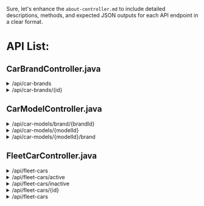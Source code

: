 Sure, let's enhance the `about-controller.md` to include detailed descriptions, methods, and expected JSON outputs for each API endpoint in a clear format.

# API List:

## CarBrandController.java

<details>
  <summary>/api/car-brands</summary>
  **Description:** Get all the car brands.

  **Method:** GET

  **Controller Method:** `CarBrandController.getAllCarBrands()`

  **Expected JSON Output:**
  ```json
  [
    {
      "brandId": 1,
      "brandName": "Toyota"
    },
    {
      "brandId": 2,
      "brandName": "Ford"
    },
    {
      "brandId": 3,
      "brandName": "Hyundai"
    }
  ]
  ```
</details>

<details>
  <summary>/api/car-brands/{id}</summary>
  **Description:** Get a car brand by its ID.

  **Method:** GET

  **Controller Method:** `CarBrandController.getCarBrandById(Long id)`

  **Expected JSON Output:**
  ```json
  {
    "brandId": 1,
    "brandName": "Toyota"
  }
  ```
</details>

## CarModelController.java

<details>
  <summary>/api/car-models/brand/{brandId}</summary>
  **Description:** Get all car models based on the car brand's brand_id.

  **Method:** GET

  **Controller Method:** `CarModelController.getCarModelsByBrandId(Long brandId)`

  **Expected JSON Output:**
  ```json
  [
    {
      "modelId": 1,
      "modelName": "Corolla",
      "carBrand": {
        "brandId": 1,
        "brandName": "Toyota"
      }
    },
    {
      "modelId": 2,
      "modelName": "Camry",
      "carBrand": {
        "brandId": 1,
        "brandName": "Toyota"
      }
    }
  ]
  ```
</details>

<details>
  <summary>/api/car-models/{modelId}</summary>
  **Description:** Get car brand and car model based on model_id.

  **Method:** GET

  **Controller Method:** `CarModelController.getCarModelById(Long modelId)`

  **Expected JSON Output:**
  ```json
  {
    "modelId": 1,
    "modelName": "Corolla",
    "carBrand": {
      "brandId": 1,
      "brandName": "Toyota"
    }
  }
  ```
</details>

<details>
  <summary>/api/car-models/{modelId}/brand</summary>
  **Description:** Get the car brand from the car model's model_id.

  **Method:** GET

  **Controller Method:** `CarModelController.getCarBrandByModelId(Long modelId)`

  **Expected JSON Output:**
  ```json
  {
    "brandId": 1,
    "brandName": "Toyota"
  }
  ```
</details>

## FleetCarController.java

<details>
  <summary>/api/fleet-cars</summary>
  **Description:** Get all fleet cars ordered by expiry date.

  **Method:** GET

  **Controller Method:** `FleetCarController.getAllFleetCars()`

  **Expected JSON Output:**
  ```json
  [
    {
      "fleetCarId": 1,
      "numberPlate": "ABC123",
      "expiryDate": "2024-07-01",
      "carModel": {
        "modelId": 1,
        "modelName": "Corolla",
        "carBrand": {
          "brandId": 1,
          "brandName": "Toyota"
        }
      },
      "driverName": "John Doe",
      "fleetActive": true
    },
    {
      "fleetCarId": 2,
      "numberPlate": "XYZ789",
      "expiryDate": "2024-08-01",
      "carModel": {
        "modelId": 2,
        "modelName": "Camry",
        "carBrand": {
          "brandId": 1,
          "brandName": "Toyota"
        }
      },
      "driverName": "Jane Smith",
      "fleetActive": true
    }
  ]
  ```
</details>

<details>
  <summary>/api/fleet-cars/active</summary>
  **Description:** Get all active fleet cars.

  **Method:** GET

  **Controller Method:** `FleetCarController.getActiveFleetCars()`

  **Expected JSON Output:**
  ```json
  [
    {
      "fleetCarId": 1,
      "numberPlate": "ABC123",
      "expiryDate": "2024-07-01",
      "carModel": {
        "modelId": 1,
        "modelName": "Corolla",
        "carBrand": {
          "brandId": 1,
          "brandName": "Toyota"
        }
      },
      "driverName": "John Doe",
      "fleetActive": true
    }
  ]
  ```
</details>

<details>
  <summary>/api/fleet-cars/inactive</summary>
  **Description:** Get all inactive fleet cars.

  **Method:** GET

  **Controller Method:** `FleetCarController.getInactiveFleetCars()`

  **Expected JSON Output:**
  ```json
  [
    {
      "fleetCarId": 2,
      "numberPlate": "XYZ789",
      "expiryDate": "2023-05-01",
      "carModel": {
        "modelId": 2,
        "modelName": "Camry",
        "carBrand": {
          "brandId": 1,
          "brandName": "Toyota"
        }
      },
      "driverName": "Jane Smith",
      "fleetActive": false
    }
  ]
  ```
</details>

<details>
  <summary>/api/fleet-cars/{id}</summary>
  **Description:** Update the fleet_active status of a fleet car by its ID.

  **Method:** PUT

  **Controller Method:** `FleetCarController.updateFleetCarActiveStatus(Long id, boolean activeStatus)`

  **Expected JSON Output:**
  ```json
  {
    "fleetCarId": 1,
    "numberPlate": "ABC123",
    "expiryDate": "2024-07-01",
    "carModel": {
      "modelId": 1,
      "modelName": "Corolla",
      "carBrand": {
        "brandId": 1,
        "brandName": "Toyota"
      }
    },
    "driverName": "John Doe",
    "fleetActive": true
  }
  ```
</details>

<details>
  <summary>/api/fleet-cars</summary>
  **Description:** Create a new fleet car entry.

  **Method:** POST

  **Controller Method:** `FleetCarController.createFleetCar(FleetCar fleetCar)`

  **Expected JSON Input:**
  ```json
  {
    "numberPlate": "ABC123",
    "expiryDate": "2024-07-01",
    "carModel": {
      "modelId": 1
    },
    "driverName": "John Doe",
    "fleetActive": true
  }
  ```

  **Expected JSON Output:**
  ```json
  {
    "fleetCarId": 1,
    "numberPlate": "ABC123",
    "expiryDate": "2024-07-01",
    "carModel": {
      "modelId": 1,
      "modelName": "Corolla",
      "carBrand": {
        "brandId": 1,
        "brandName": "Toyota"
      }
    },
    "driverName": "John Doe",
    "fleetActive": true
  }
  ```
</details>